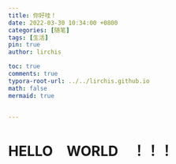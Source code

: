 ```yaml
---
title: 你好哇！
date: 2022-03-30 10:34:00 +0800
categories: [随笔]
tags: [生活]
pin: true
author: lirchis

toc: true
comments: true
typora-root-url: ../../lirchis.github.io
math: false
mermaid: true


---
```


# HELLO　WORLD　！！！


